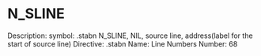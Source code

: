 # N_SLINE

Description: symbol: 
.stabn N_SLINE, NIL, source line, address(label for the start of source line)
Directive: .stabn
Name: Line Numbers
Number: 68